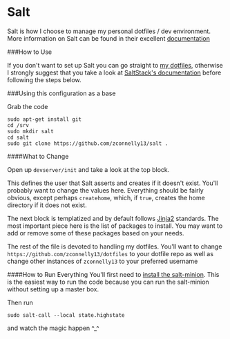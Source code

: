 Salt
====

Salt is how I choose to manage my personal dotfiles / dev environment.
More information on Salt can be found in their excellent [documentation](http://docs.saltstack.com/en/latest/)

###How to Use

If you don't want to set up Salt you can go straight to [my dotfiles](https://github.com/zconnelly13/dotfiles), otherwise I strongly suggest that you take a look at [SaltStack's documentation](http://docs.saltstack.com/en/latest/) before following the steps below.

###Using this configuration as a base

Grab the code

```
sudo apt-get install git
cd /srv
sudo mkdir salt
cd salt
sudo git clone https://github.com/zconnelly13/salt .
```

####What to Change

Open up `devserver/init` and take a look at the top block.

This defines the user that Salt asserts and creates if it doesn't exist. You'll probably want to change the values here. Everything should be fairly obvious, except perhaps `createhome`, which, if `true`, creates the home directory if it does not exist.

The next block is templatized and by default follows [Jinja2](http://jinja.pocoo.org/) standards. The most important piece here is the list of packages to install. You may want to add or remove some of these packages based on your needs.

The rest of the file is devoted to handling my dotfiles. You'll want to change `https://github.com/zconnelly13/dotfiles` to your dotfile repo as well as change other instances of `zconnelly13` to your preferred username

####How to Run Everything
You'll first need to [install the salt-minion](http://docs.saltstack.com/en/latest/topics/installation/index.html). This is the easiest way to run the code because you can run the salt-minion without setting up a master box.

Then run
```
sudo salt-call --local state.highstate
```
and watch the magic happen ^_^
